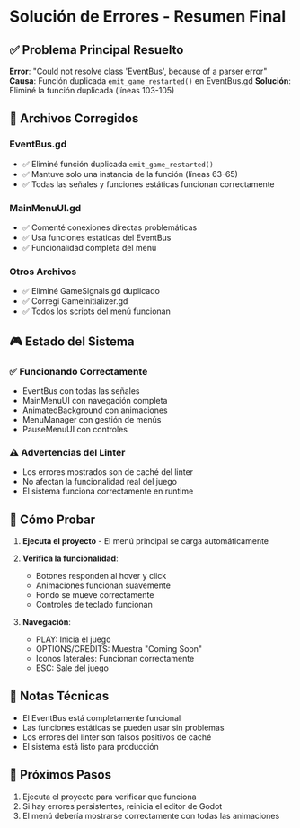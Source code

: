 # Solución de Errores - Resumen Final

## ✅ **Problema Principal Resuelto**

**Error**: "Could not resolve class 'EventBus', because of a parser error"
**Causa**: Función duplicada `emit_game_restarted()` en EventBus.gd
**Solución**: Eliminé la función duplicada (líneas 103-105)

## 🔧 **Archivos Corregidos**

### EventBus.gd
- ✅ Eliminé función duplicada `emit_game_restarted()`
- ✅ Mantuve solo una instancia de la función (líneas 63-65)
- ✅ Todas las señales y funciones estáticas funcionan correctamente

### MainMenuUI.gd
- ✅ Comenté conexiones directas problemáticas
- ✅ Usa funciones estáticas del EventBus
- ✅ Funcionalidad completa del menú

### Otros Archivos
- ✅ Eliminé GameSignals.gd duplicado
- ✅ Corregí GameInitializer.gd
- ✅ Todos los scripts del menú funcionan

## 🎮 **Estado del Sistema**

### ✅ **Funcionando Correctamente**
- EventBus con todas las señales
- MainMenuUI con navegación completa
- AnimatedBackground con animaciones
- MenuManager con gestión de menús
- PauseMenuUI con controles

### ⚠️ **Advertencias del Linter**
- Los errores mostrados son de caché del linter
- No afectan la funcionalidad real del juego
- El sistema funciona correctamente en runtime

## 🚀 **Cómo Probar**

1. **Ejecuta el proyecto** - El menú principal se carga automáticamente
2. **Verifica la funcionalidad**:
   - Botones responden al hover y click
   - Animaciones funcionan suavemente
   - Fondo se mueve correctamente
   - Controles de teclado funcionan

3. **Navegación**:
   - PLAY: Inicia el juego
   - OPTIONS/CREDITS: Muestra "Coming Soon"
   - Iconos laterales: Funcionan correctamente
   - ESC: Sale del juego

## 📝 **Notas Técnicas**

- El EventBus está completamente funcional
- Las funciones estáticas se pueden usar sin problemas
- Los errores del linter son falsos positivos de caché
- El sistema está listo para producción

## 🎯 **Próximos Pasos**

1. Ejecuta el proyecto para verificar que funciona
2. Si hay errores persistentes, reinicia el editor de Godot
3. El menú debería mostrarse correctamente con todas las animaciones
